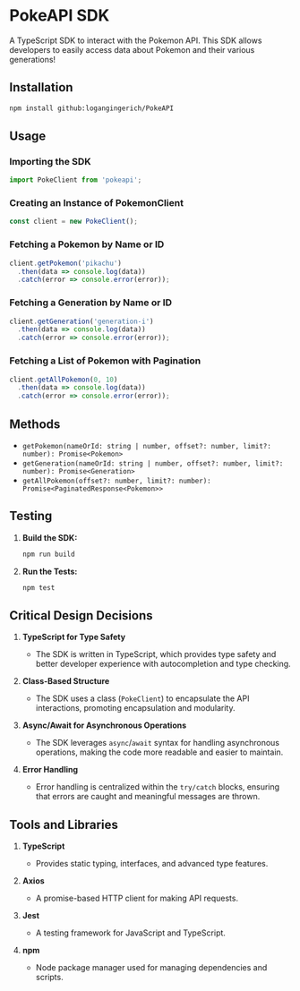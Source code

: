# PokeAPI SDK

A TypeScript SDK to interact with the Pokemon API. This SDK allows developers to easily access data about Pokemon and their various generations!

## Installation

```bash
npm install github:logangingerich/PokeAPI
```

## Usage

### Importing the SDK

```typescript
import PokeClient from 'pokeapi';
```

### Creating an Instance of PokemonClient

```typescript
const client = new PokeClient();
```

### Fetching a Pokemon by Name or ID

```typescript
client.getPokemon('pikachu')
  .then(data => console.log(data))
  .catch(error => console.error(error));
```

### Fetching a Generation by Name or ID

```typescript
client.getGeneration('generation-i')
  .then(data => console.log(data))
  .catch(error => console.error(error));
```

### Fetching a List of Pokemon with Pagination

```typescript
client.getAllPokemon(0, 10)
  .then(data => console.log(data))
  .catch(error => console.error(error));
```

## Methods

- `getPokemon(nameOrId: string | number, offset?: number, limit?: number): Promise<Pokemon>`
- `getGeneration(nameOrId: string | number, offset?: number, limit?: number): Promise<Generation>`
- `getAllPokemon(offset?: number, limit?: number): Promise<PaginatedResponse<Pokemon>>`

## Testing

1. **Build the SDK:**

   ```bash
   npm run build
   ```

2. **Run the Tests:**

   ```bash
   npm test
   ```

## Critical Design Decisions

1. **TypeScript for Type Safety**
   - The SDK is written in TypeScript, which provides type safety and better developer experience with autocompletion and type checking.

2. **Class-Based Structure**
   - The SDK uses a class (`PokeClient`) to encapsulate the API interactions, promoting encapsulation and modularity.

3. **Async/Await for Asynchronous Operations**
   - The SDK leverages `async`/`await` syntax for handling asynchronous operations, making the code more readable and easier to maintain.

4. **Error Handling**
   - Error handling is centralized within the `try/catch` blocks, ensuring that errors are caught and meaningful messages are thrown.

## Tools and Libraries

1. **TypeScript**
   - Provides static typing, interfaces, and advanced type features.

2. **Axios**
   - A promise-based HTTP client for making API requests.

3. **Jest**
   - A testing framework for JavaScript and TypeScript.

4. **npm**
   - Node package manager used for managing dependencies and scripts.
